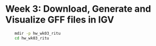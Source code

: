 # Week 3: Download, Generate and Visualize GFF files in IGV

```bash
    mdir -p hw_wk03_ritu
    cd hw_wk03_ritu
```